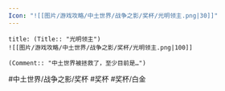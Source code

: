 ```yaml
---
Icon: "![[图片/游戏攻略/中土世界/战争之影/奖杯/光明领主.png|30]]"
---
```

```ad-common-platinum-trophy
title: (Title:: "光明领主")
![[图片/游戏攻略/中土世界/战争之影/奖杯/光明领主.png|100]]

(Comment:: "中土世界被拯救了，至少目前是…")
```

#中土世界/战争之影/奖杯 #奖杯 #奖杯/白金
